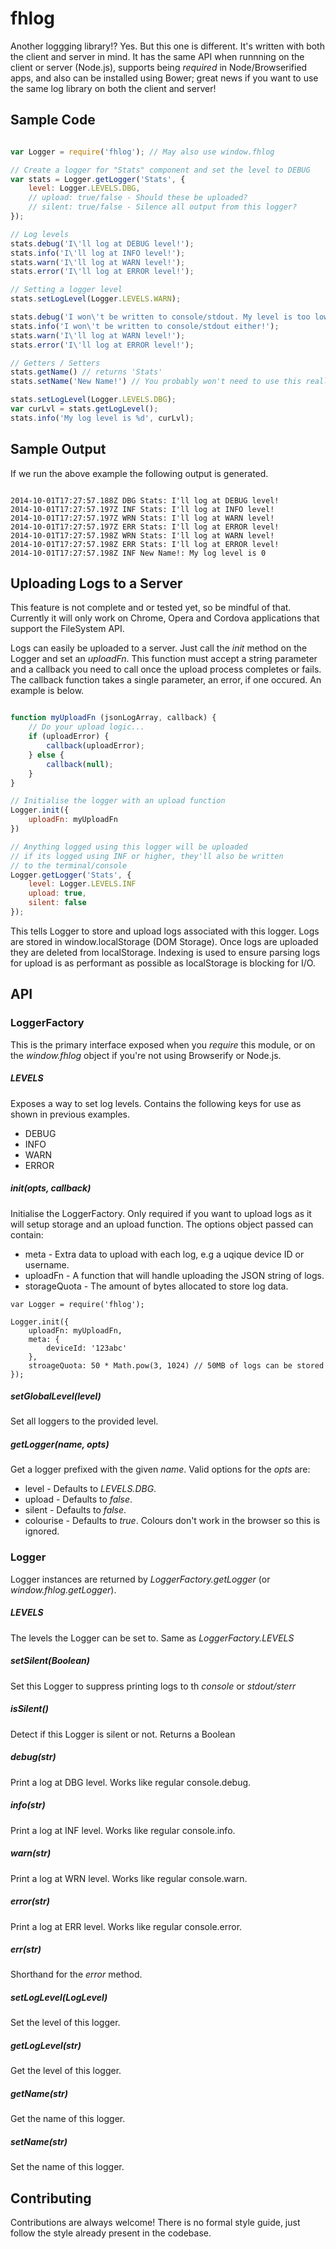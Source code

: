 fhlog
======

Another loggging library!? Yes. But this one is different. It's written with 
both the client and server in mind. It has the same API when runnning on the 
client or server (Node.js), supports being _required_ in Node/Browserified 
apps, and also can be installed using Bower; great news if you want to use the 
same log library on both the client and server!

## Sample Code
```javascript

var Logger = require('fhlog'); // May also use window.fhlog

// Create a logger for "Stats" component and set the level to DEBUG
var stats = Logger.getLogger('Stats', {
    level: Logger.LEVELS.DBG,
    // upload: true/false - Should these be uploaded?
    // silent: true/false - Silence all output from this logger?
});

// Log levels
stats.debug('I\'ll log at DEBUG level!');
stats.info('I\'ll log at INFO level!');
stats.warn('I\'ll log at WARN level!');
stats.error('I\'ll log at ERROR level!');

// Setting a logger level
stats.setLogLevel(Logger.LEVELS.WARN);

stats.debug('I won\'t be written to console/stdout. My level is too low.');
stats.info('I won\'t be written to console/stdout either!');
stats.warn('I\'ll log at WARN level!');
stats.error('I\'ll log at ERROR level!');

// Getters / Setters
stats.getName() // returns 'Stats'
stats.setName('New Name!') // You probably won't need to use this really

stats.setLogLevel(Logger.LEVELS.DBG);
var curLvl = stats.getLogLevel();
stats.info('My log level is %d', curLvl);

```

## Sample Output
If we run the above example the following output is generated.

```

2014-10-01T17:27:57.188Z DBG Stats: I'll log at DEBUG level!
2014-10-01T17:27:57.197Z INF Stats: I'll log at INFO level!
2014-10-01T17:27:57.197Z WRN Stats: I'll log at WARN level!
2014-10-01T17:27:57.197Z ERR Stats: I'll log at ERROR level!
2014-10-01T17:27:57.198Z WRN Stats: I'll log at WARN level!
2014-10-01T17:27:57.198Z ERR Stats: I'll log at ERROR level!
2014-10-01T17:27:57.198Z INF New Name!: My log level is 0

```

## Uploading Logs to a Server
This feature is not complete and or tested yet, so be mindful of that. 
Currently it will only work on Chrome, Opera and Cordova applications that 
support the FileSystem API.

Logs can easily be uploaded to a server. Just call the _init_ method on the 
Logger and set an _uploadFn_. This function must accept a string parameter and 
a callback you need to call once the upload process completes or fails. 
The callback function takes a single parameter, an error, if one occured. 
An example is below.

```javascript

function myUploadFn (jsonLogArray, callback) {
	// Do your upload logic...
	if (uploadError) {
		callback(uploadError);
	} else {
		callback(null);
	}
}

// Initialise the logger with an upload function
Logger.init({
	uploadFn: myUploadFn
})

// Anything logged using this logger will be uploaded
// if its logged using INF or higher, they'll also be written
// to the terminal/console
Logger.getLogger('Stats', {
	level: Logger.LEVELS.INF
	upload: true,
	silent: false
});


```

This tells Logger to store and upload logs associated with this logger. Logs 
are stored in window.localStorage (DOM Storage). Once logs are uploaded they 
are deleted from localStorage. Indexing is used to ensure parsing logs for 
upload is as performant as possible as localStorage is blocking for I/O.

## API

### LoggerFactory
This is the primary interface exposed when you _require_ this module, or on the 
_window.fhlog_ object if you're not using Browserify or Node.js.

##### LEVELS
Exposes a way to set log levels. Contains the following keys for use as shown 
in previous examples.

* DEBUG
* INFO
* WARN
* ERROR

##### init(opts, callback)
Initialise the LoggerFactory. Only required if you want to upload logs as it 
will setup storage and an upload function. The options object passed can 
contain:

* meta - Extra data to upload with each log, e.g a uqique device ID or username.
* uploadFn - A function that will handle uploading the JSON string of logs.
* storageQuota - The amount of bytes allocated to store log data.

```
var Logger = require('fhlog');

Logger.init({
	uploadFn: myUploadFn,
	meta: {
		deviceId: '123abc'
	},
	stroageQuota: 50 * Math.pow(3, 1024) // 50MB of logs can be stored
});

```

##### setGlobalLevel(level)
Set all loggers to the provided level.

##### getLogger(name, opts)
Get a logger prefixed with the given _name_. Valid options for the _opts_ are:

* level - Defaults to _LEVELS.DBG_.
* upload - Defaults to _false_.
* silent - Defaults to _false_.
* colourise - Defaults to _true_. Colours don't work in the browser so this is 
ignored.


### Logger
Logger instances are returned by _LoggerFactory.getLogger_ 
(or _window.fhlog.getLogger_).

##### LEVELS
The levels the Logger can be set to. Same as _LoggerFactory.LEVELS_

##### setSilent(Boolean)
Set this Logger to suppress printing logs to th _console_ or _stdout/sterr_

##### isSilent()
Detect if this Logger is silent or not. Returns a Boolean

##### debug(str)
Print a log at DBG level. Works like regular console.debug.

##### info(str)
Print a log at INF level. Works like regular console.info.

##### warn(str)
Print a log at WRN level. Works like regular console.warn.

##### error(str)
Print a log at ERR level. Works like regular console.error.

##### err(str)
Shorthand for the _error_ method.

##### setLogLevel(LogLevel)
Set the level of this logger.

##### getLogLevel(str)
Get the level of this logger.

##### getName(str)
Get the name of this logger.

##### setName(str)
Set the name of this logger.


## Contributing
Contributions are always welcome! There is no formal style guide, just follow 
the style already present in the codebase.
